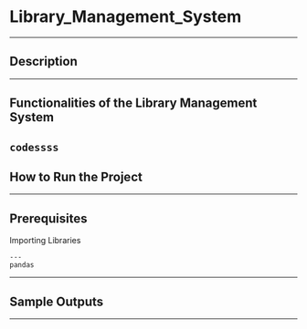 # Library_Management_System
---
## Description
---
## Functionalities of the Library Management System
`codessss`
---
## How to Run the Project
---
## Prerequisites
Importing Libraries
```
---
pandas
```
---
## Sample Outputs
---
